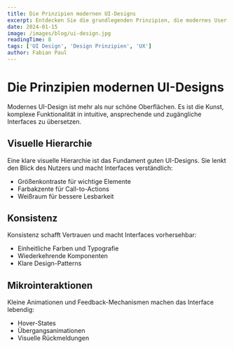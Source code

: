 ```yaml
---
title: Die Prinzipien modernen UI-Designs
excerpt: Entdecken Sie die grundlegenden Prinzipien, die modernes User Interface Design prägen, von visueller Hierarchie bis zu Mikrointeraktionen.
date: 2024-01-15
image: /images/blog/ui-design.jpg
readingTime: 8
tags: ['UI Design', 'Design Prinzipien', 'UX']
author: Fabian Paul
---
```


# Die Prinzipien modernen UI-Designs

Modernes UI-Design ist mehr als nur schöne Oberflächen. Es ist die Kunst, komplexe Funktionalität in intuitive, ansprechende und zugängliche Interfaces zu übersetzen.

## Visuelle Hierarchie

Eine klare visuelle Hierarchie ist das Fundament guten UI-Designs. Sie lenkt den Blick des Nutzers und macht Interfaces verständlich:

- Größenkontraste für wichtige Elemente
- Farbakzente für Call-to-Actions
- Weißraum für bessere Lesbarkeit

## Konsistenz

Konsistenz schafft Vertrauen und macht Interfaces vorhersehbar:

- Einheitliche Farben und Typografie
- Wiederkehrende Komponenten
- Klare Design-Patterns

## Mikrointeraktionen

Kleine Animationen und Feedback-Mechanismen machen das Interface lebendig:

- Hover-States
- Übergangsanimationen
- Visuelle Rückmeldungen 